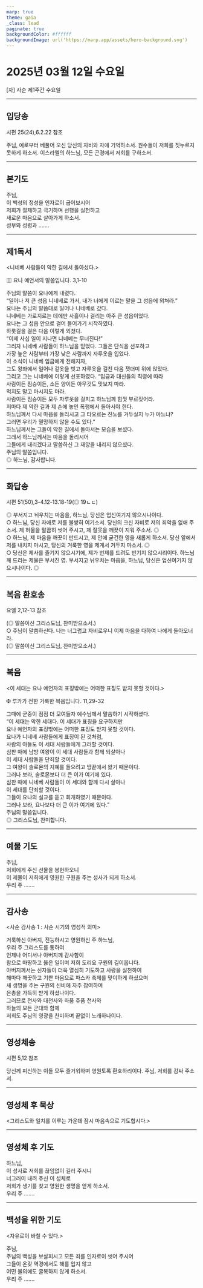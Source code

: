 ```yaml
---
marp: true
theme: gaia
_class: lead
paginate: true
backgroundColor: #ffffff
backgroundImage: url('https://marp.app/assets/hero-background.svg')
---
```


# 2025년 03월 12일 수요일

[자] 사순 제1주간 수요일  




---

## 입당송

시편 25(24),6.2.22 참조

주님, 예로부터 베풀어 오신 당신의 자비와 자애 기억하소서. 원수들이 저희를 짓누르지 못하게 하소서. 이스라엘의 하느님, 모든 곤경에서 저희를 구하소서.  
  


---

## 본기도

주님,  
이 백성의 정성을 인자로이 굽어보시어  
저희가 절제하고 극기하며 선행을 실천하고  
새로운 마음으로 살아가게 하소서.  
성부와 성령과 …….  
  


---

## 제1독서

<니네베 사람들이 악한 길에서 돌아섰다.>

▥ 요나 예언서의 말씀입니다. 3,1-10

주님의 말씀이 요나에게 내렸다.  
“일어나 저 큰 성읍 니네베로 가서, 내가 너에게 이르는 말을 그 성읍에 외쳐라.”  
요나는 주님의 말씀대로 일어나 니네베로 갔다.  
니네베는 가로지르는 데에만 사흘이나 걸리는 아주 큰 성읍이었다.  
요나는 그 성읍 안으로 걸어 들어가기 시작하였다.  
하룻길을 걸은 다음 이렇게 외쳤다.  
“이제 사십 일이 지나면 니네베는 무너진다!”  
그러자 니네베 사람들이 하느님을 믿었다. 그들은 단식을 선포하고  
가장 높은 사람부터 가장 낮은 사람까지 자루옷을 입었다.  
이 소식이 니네베 임금에게 전해지자,  
그도 왕좌에서 일어나 겉옷을 벗고 자루옷을 걸친 다음 잿더미 위에 앉았다.  
그리고 그는 니네베에 이렇게 선포하였다. “임금과 대신들의 칙령에 따라  
사람이든 짐승이든, 소든 양이든 아무것도 맛보지 마라.  
먹지도 말고 마시지도 마라.  
사람이든 짐승이든 모두 자루옷을 걸치고 하느님께 힘껏 부르짖어라.  
저마다 제 악한 길과 제 손에 놓인 폭행에서 돌아서야 한다.  
하느님께서 다시 마음을 돌리시고 그 타오르는 진노를 거두실지 누가 아느냐?  
그러면 우리가 멸망하지 않을 수도 있다.”  
하느님께서는 그들이 악한 길에서 돌아서는 모습을 보셨다.  
그래서 하느님께서는 마음을 돌리시어  
그들에게 내리겠다고 말씀하신 그 재앙을 내리지 않으셨다.  
주님의 말씀입니다.  
◎ 하느님, 감사합니다.  
  


---

## 화답송

시편 51(50),3-4.12-13.18-19(◎ 19ㄴㄷ)

◎ 부서지고 뉘우치는 마음을, 하느님, 당신은 업신여기지 않으시나이다.  
○ 하느님, 당신 자애로 저를 불쌍히 여기소서. 당신의 크신 자비로 저의 죄악을 없애 주소서. 제 허물을 말끔히 씻어 주시고, 제 잘못을 깨끗이 지워 주소서. ◎  
○ 하느님, 제 마음을 깨끗이 만드시고, 제 안에 굳건한 영을 새롭게 하소서. 당신 앞에서 저를 내치지 마시고, 당신의 거룩한 영을 제게서 거두지 마소서. ◎  
○ 당신은 제사를 즐기지 않으시기에, 제가 번제를 드려도 반기지 않으시리이다. 하느님께 드리는 제물은 부서진 영. 부서지고 뉘우치는 마음을, 하느님, 당신은 업신여기지 않으시나이다. ◎  
  


---

## 복음 환호송

요엘 2,12-13 참조

(◎ 말씀이신 그리스도님, 찬미받으소서.)  
○ 주님이 말씀하신다. 나는 너그럽고 자비로우니 이제 마음을 다하여 나에게 돌아오너라.  
(◎ 말씀이신 그리스도님, 찬미받으소서.)  
  


---

## 복음

<이 세대는 요나 예언자의 표징밖에는 어떠한 표징도 받지 못할 것이다.>

✠ 루카가 전한 거룩한 복음입니다. 11,29-32

그때에 군중이 점점 더 모여들자 예수님께서 말씀하기 시작하셨다.  
“이 세대는 악한 세대다. 이 세대가 표징을 요구하지만  
요나 예언자의 표징밖에는 어떠한 표징도 받지 못할 것이다.  
요나가 니네베 사람들에게 표징이 된 것처럼,  
사람의 아들도 이 세대 사람들에게 그러할 것이다.  
심판 때에 남방 여왕이 이 세대 사람들과 함께 되살아나  
이 세대 사람들을 단죄할 것이다.  
그 여왕이 솔로몬의 지혜를 들으려고 땅끝에서 왔기 때문이다.  
그러나 보라, 솔로몬보다 더 큰 이가 여기에 있다.  
심판 때에 니네베 사람들이 이 세대와 함께 다시 살아나  
이 세대를 단죄할 것이다.  
그들이 요나의 설교를 듣고 회개하였기 때문이다.  
그러나 보라, 요나보다 더 큰 이가 여기에 있다.”  
주님의 말씀입니다.  
◎ 그리스도님, 찬미합니다.  
  


---

## 예물 기도

주님,  
저희에게 주신 선물을 봉헌하오니  
이 제물이 저희에게 영원한 구원을 주는 성사가 되게 하소서.  
우리 주 …….  
  


---

## 감사송

<사순 감사송 1 : 사순 시기의 영성적 의미>

거룩하신 아버지, 전능하시고 영원하신 주 하느님,  
우리 주 그리스도를 통하여  
언제나 어디서나 아버지께 감사함이  
참으로 마땅하고 옳은 일이며 저희 도리요 구원의 길이옵니다.  
아버지께서는 신자들이 더욱 열심히 기도하고 사랑을 실천하여  
해마다 깨끗하고 기쁜 마음으로 파스카 축제를 맞이하게 하셨으며  
새 생명을 주는 구원의 신비에 자주 참여하여  
은총을 가득히 받게 하셨나이다.  
그러므로 천사와 대천사와 좌품 주품 천사와  
하늘의 모든 군대와 함께  
저희도 주님의 영광을 찬미하며 끝없이 노래하나이다.  
  


---

## 영성체송

시편 5,12 참조

당신께 피신하는 이들 모두 즐거워하며 영원토록 환호하리이다. 주님, 저희를 감싸 주소서.  
  


---

## 영성체 후 묵상

<그리스도와 일치를 이루는 가운데 잠시 마음속으로 기도합시다.>  


---

## 영성체 후 기도

하느님,  
이 성사로 저희를 끊임없이 길러 주시니  
너그러이 내려 주신 이 성체로  
저희가 생기를 찾고 영원한 생명을 얻게 하소서.  
우리 주 …….  
  


---

## 백성을 위한 기도

<자유로이 바칠 수 있다.>

주님,  
주님의 백성을 보살피시고 모든 죄를 인자로이 씻어 주시어  
그들이 온갖 역경에서도 해를 입지 않고  
어떤 불의에도 굴복하지 않게 하소서.  
우리 주 …….